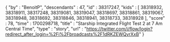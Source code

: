 {
  "by" : "BenoitP",
  "descendants" : 47,
  "id" : 38317247,
  "kids" : [ 38318932, 38318911, 38317248, 38319081, 38319047, 38318697, 38318861, 38319067, 38318948, 38318692, 38318846, 38318941, 38318733, 38318928 ],
  "score" : 78,
  "time" : 1700298718,
  "title" : "Starship Integrated Flight Test 2 at 7 Am Central Time",
  "type" : "story",
  "url" : "https://twitter.com/i/flow/login?redirect_after_login=%2Fi%2Fbroadcasts%2F1dRKZEWQvrXxB"
}
